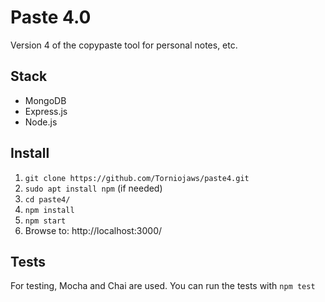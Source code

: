 # Paste 4.0

Version 4 of the copypaste tool for personal notes, etc.

## Stack

- MongoDB
- Express.js
- Node.js

## Install

1. `git clone https://github.com/Torniojaws/paste4.git`
1. `sudo apt install npm` (if needed)
1. `cd paste4/`
1. `npm install`
1. `npm start`
1. Browse to: http://localhost:3000/

## Tests

For testing, Mocha and Chai are used. You can run the tests with `npm test`
